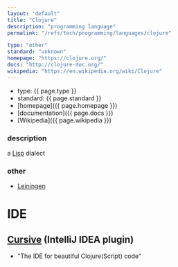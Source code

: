 ```yaml
---
layout: "default"
title: "Clojure"
description: "programming language"
permalink: "/refs/tech/programming/languages/clojure"

type: "other"
standard: "unknown"
homepage: "https://clojure.org/"
docs: "http://clojure-doc.org/"
wikipedia: "https://en.wikipedia.org/wiki/Clojure"
---
```


- type: {{ page.type }}
- standard: {{ page.standard }}
- [homepage]({{ page.homepage }})
- [documentation]({{ page.docs }})
- [Wikipedia]({{ page.wikipedia }})

### description

a [Lisp](lisp.md) dialect

### other

- [Leiningen](https://leiningen.org/)

# IDE

## [Cursive](https://cursive-ide.com/) (IntelliJ IDEA plugin)

- "The IDE for beautiful Clojure(Script) code"